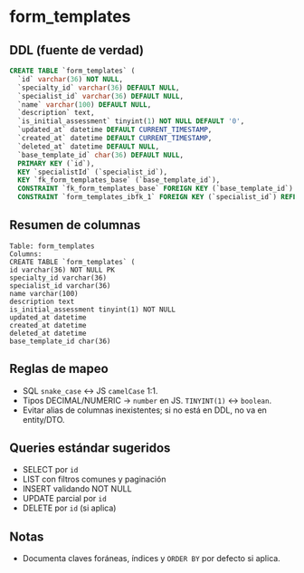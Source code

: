 # form_templates

## DDL (fuente de verdad)

```sql
CREATE TABLE `form_templates` (
  `id` varchar(36) NOT NULL,
  `specialty_id` varchar(36) DEFAULT NULL,
  `specialist_id` varchar(36) DEFAULT NULL,
  `name` varchar(100) DEFAULT NULL,
  `description` text,
  `is_initial_assessment` tinyint(1) NOT NULL DEFAULT '0',
  `updated_at` datetime DEFAULT CURRENT_TIMESTAMP,
  `created_at` datetime DEFAULT CURRENT_TIMESTAMP,
  `deleted_at` datetime DEFAULT NULL,
  `base_template_id` char(36) DEFAULT NULL,
  PRIMARY KEY (`id`),
  KEY `specialistId` (`specialist_id`),
  KEY `fk_form_templates_base` (`base_template_id`),
  CONSTRAINT `fk_form_templates_base` FOREIGN KEY (`base_template_id`) REFERENCES `form_templates` (`id`) ON DELETE SET NULL ON UPDATE CASCADE,
  CONSTRAINT `form_templates_ibfk_1` FOREIGN KEY (`specialist_id`) REFERENCES `users` (`id`));
```

## Resumen de columnas

```
Table: form_templates
Columns:
CREATE TABLE `form_templates` (
id varchar(36) NOT NULL PK
specialty_id varchar(36)
specialist_id varchar(36)
name varchar(100)
description text
is_initial_assessment tinyint(1) NOT NULL
updated_at datetime
created_at datetime
deleted_at datetime
base_template_id char(36)
```

## Reglas de mapeo

- SQL `snake_case` ↔ JS `camelCase` 1:1.
- Tipos DECIMAL/NUMERIC → `number` en JS. `TINYINT(1)` ↔ `boolean`.
- Evitar alias de columnas inexistentes; si no está en DDL, no va en entity/DTO.

## Queries estándar sugeridos

- SELECT por `id`
- LIST con filtros comunes y paginación
- INSERT validando NOT NULL
- UPDATE parcial por `id`
- DELETE por `id` (si aplica)

## Notas

- Documenta claves foráneas, índices y `ORDER BY` por defecto si aplica.
